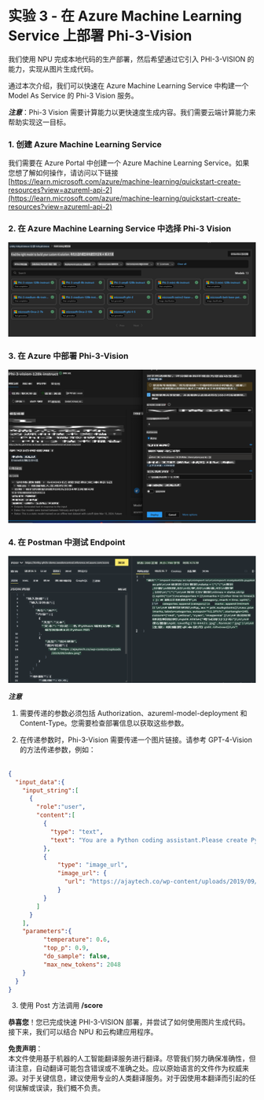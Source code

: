 # **实验 3 - 在 Azure Machine Learning Service 上部署 Phi-3-Vision**

我们使用 NPU 完成本地代码的生产部署，然后希望通过它引入 PHI-3-VISION 的能力，实现从图片生成代码。

通过本次介绍，我们可以快速在 Azure Machine Learning Service 中构建一个 Model As Service 的 Phi-3 Vision 服务。

***注意***：Phi-3 Vision 需要计算能力以更快速度生成内容。我们需要云端计算能力来帮助实现这一目标。

### **1. 创建 Azure Machine Learning Service**

我们需要在 Azure Portal 中创建一个 Azure Machine Learning Service。如果您想了解如何操作，请访问以下链接 [https://learn.microsoft.com/azure/machine-learning/quickstart-create-resources?view=azureml-api-2](https://learn.microsoft.com/azure/machine-learning/quickstart-create-resources?view=azureml-api-2)

### **2. 在 Azure Machine Learning Service 中选择 Phi-3 Vision**

![目录](../../../../../../../../../translated_images/vison_catalog.e04e9e5f2b6ff115fff30e793e54e617da07251c7b192e1a68e6b050917f45aa.zh.png)

### **3. 在 Azure 中部署 Phi-3-Vision**

![部署](../../../../../../../../../translated_images/vision_deploy.c0582d08b5d49675c643f3bedc04ae106957304f3cd4702406fa08bea80ba213.zh.png)

### **4. 在 Postman 中测试 Endpoint**

![测试](../../../../../../../../../translated_images/vision_test.fb4ff33607077153c7b5dcf37648dc5a9cb550824aeba89963e6b270314fc554.zh.png)

***注意***

1. 需要传递的参数必须包括 Authorization、azureml-model-deployment 和 Content-Type。您需要检查部署信息以获取这些参数。

2. 在传递参数时，Phi-3-Vision 需要传递一个图片链接。请参考 GPT-4-Vision 的方法传递参数，例如：

```json

{
  "input_data":{
    "input_string":[
      {
        "role":"user",
        "content":[ 
          {
            "type": "text",
            "text": "You are a Python coding assistant.Please create Python code for image "
          },
          {
              "type": "image_url",
              "image_url": {
                "url": "https://ajaytech.co/wp-content/uploads/2019/09/index.png"
              }
          }
        ]
      }
    ],
    "parameters":{
          "temperature": 0.6,
          "top_p": 0.9,
          "do_sample": false,
          "max_new_tokens": 2048
    }
  }
}

```

3. 使用 Post 方法调用 **/score**

**恭喜您**！您已完成快速 PHI-3-VISION 部署，并尝试了如何使用图片生成代码。接下来，我们可以结合 NPU 和云构建应用程序。

**免责声明**：  
本文件使用基于机器的人工智能翻译服务进行翻译。尽管我们努力确保准确性，但请注意，自动翻译可能包含错误或不准确之处。应以原始语言的文件作为权威来源。对于关键信息，建议使用专业的人类翻译服务。对于因使用本翻译而引起的任何误解或误读，我们概不负责。